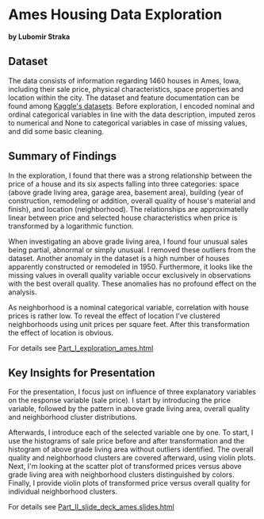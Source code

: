 # Ames Housing Data Exploration
**by Lubomir Straka**


## Dataset

The data consists of information regarding 1460 houses in Ames, Iowa, including their sale price, physical characteristics, space properties and location within the city. The dataset and feature documentation can be found among [Kaggle's datasets](https://www.kaggle.com/c/house-prices-advanced-regression-techniques/data). Before exploration, I encoded nominal and ordinal categorical variables in line with the data description, imputed zeros to numerical and None to categorical variables in case of missing values, and did some basic cleaning.


## Summary of Findings

In the exploration, I found that there was a strong relationship between the price of a house and its six aspects falling into three categories: space (above grade living area, garage area, basement area), building (year of construction, remodeling or addition, overall quality of house's material and finish), and location (neighborhood). The relationships are approximatelly linear between price and selected house characteristics when price is transformed by a logarithmic function.

When investigating an above grade living area, I found four unusual sales being partial, abnormal or simply unusual. I removed these outliers from the dataset. Another anomaly in the dataset is a high number of houses apparently constructed or remodeled in 1950. Furthermore, it looks like the missing values in overall quality variable occur exclusively in observations with the best overall quality. These anomalies has no profound effect on the analysis.

As neighborhood is a nominal categorical variable, correlation with house prices is rather low. To reveal the effect of location I've clustered neighborhoods using unit prices per square feet. After this transformation the effect of location is obvious.

For details see [Part_I_exploration_ames.html](https://htmlpreview.github.io/?https://github.com/lustraka/Data_Analysis_Workouts/blob/main/Communicate_Data_Findings/Part_I_exploration_ames.html)


## Key Insights for Presentation

For the presentation, I focus just on influence of three explanatory variables on the response variable (sale price). I start by introducing the price variable, followed by the pattern in above grade living area, overall quality and neighborhood cluster distributions.

Afterwards, I introduce each of the selected variable one by one. To start, I use the histograms of sale price before and after transformation and the histogram of above grade living area without outliers identified. The overall quality and neighborhood clusters are covered afterward, using violin plots. Next, I'm looking at the scatter plot of transformed prices versus above grade living area with neighborhood clusters distinguished by colors. Finally, I provide violin plots of transformed price versus overall quality for individual neighborhood clusters.

For details see [Part_II_slide_deck_ames.slides.html](https://htmlpreview.github.io/?https://github.com/lustraka/Data_Analysis_Workouts/blob/main/Communicate_Data_Findings/Part_II_slide_deck_ames.slides.html)
